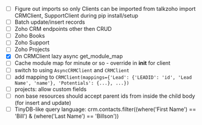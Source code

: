 - [ ] Figure out imports so only Clients can be imported from talkzoho import CRMClient, SupportClient during pip install/setup
- [ ] Batch update/insert records
- [ ] Zoho CRM endpoints other then CRUD
- [ ] Zoho Books
- [ ] Zoho Support
- [ ] Zoho Projects
- [x] On CRMClient lazy async get_module_map
- [ ] Cache module map for minute or so - override in __init__ for client
- [ ] switch to using `AsyncCRMClient` and `CRMClient`
- [ ] add mapping to `CRMClient(mappings={'Lead': {'LEADID': 'id', 'Lead Name', 'name'}, 'Potentials': {...}, ...})`
- [ ] projects: allow custom fields
- [ ] non base resources should accept parent ids from inside the child body (for insert and update)
- [ ] TinyDB-like query language: crm.contacts.filter((where('First Name') == 'Bill') & (where('Last Name') == 'Billson'))
